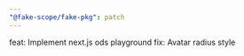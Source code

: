 ```yaml
---
"@fake-scope/fake-pkg": patch
---
```


feat: Implement next.js ods playground
fix: Avatar radius style
